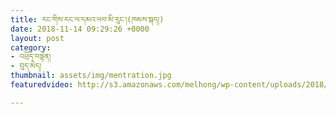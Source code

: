 ```yaml
---
title: རང་གིས་རང་ལ་དམའ་ཕབ་མི་རུང་།(ཁམས་སྐད།)
date: 2018-11-14 09:29:26 +0000
layout: post
category:
- འཕྲོད་བསྟེན།
- བུད་མེད།
thumbnail: assets/img/mentration.jpg
featuredvideo: http://s3.amazonaws.com/melhong/wp-content/uploads/2018/11/11100437/Menstruation-Khamkay-Low-Res2.mp4

---
```

